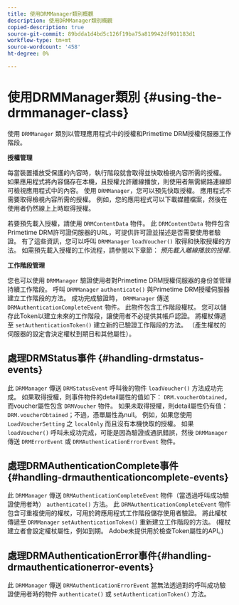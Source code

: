 ```yaml
---
title: 使用DRMManager類別概觀
description: 使用DRMManager類別概觀
copied-description: true
source-git-commit: 89bdda1d4bd5c126f19ba75a819942df901183d1
workflow-type: tm+mt
source-wordcount: '458'
ht-degree: 0%

---
```



# 使用DRMManager類別 {#using-the-drmmanager-class}

使用 `DRMManager` 類別以管理應用程式中的授權和Primetime DRM授權伺服器工作階段。

**授權管理**

每當裝置播放受保護的內容時，執行階段就會取得並快取檢視內容所需的授權。 如果應用程式將內容儲存在本機，且授權允許離線播放，則使用者無需網路連線即可檢視應用程式中的內容。 使用 `DRMManager`，您可以預先快取授權。 應用程式不需要取得檢視內容所需的授權。 例如，您的應用程式可以下載媒體檔案，然後在使用者仍然線上上時取得授權。

若要預先載入授權，請使用 `DRMContentData` 物件。 此 `DRMContentData` 物件包含Primetime DRM許可證伺服器的URL，可提供許可證並描述是否需要使用者驗證。 有了這些資訊，您可以呼叫 `DRMManager` `loadVoucher()` 取得和快取授權的方法。 如需預先載入授權的工作流程，請參閱以下章節： *預先載入離線播放的授權*.

**工作階段管理**

您也可以使用 `DRMManager` 驗證使用者對Primetime DRM授權伺服器的身份並管理持續工作階段。 呼叫 `DRMManager` `authenticate()` 與Primetime DRM授權伺服器建立工作階段的方法。 成功完成驗證時， `DRMManager` 傳送 `DRMAuthenticationCompleteEvent` 物件。 此物件包含工作階段權杖。 您可以儲存此Token以建立未來的工作階段，讓使用者不必提供其帳戶認證。 將權杖傳遞至 `setAuthenticationToken()` 建立新的已驗證工作階段的方法。 （產生權杖的伺服器的設定會決定權杖到期日和其他屬性）。

## 處理DRMStatus事件 {#handling-drmstatus-events}

此 `DRMManager` 傳送 `DRMStatusEvent` 呼叫後的物件 `loadVoucher()` 方法成功完成。 如果取得授權，則事件物件的detail屬性的值如下： `DRM.voucherObtained`，而voucher屬性包含 `DRMVoucher` 物件。 如果未取得授權，則detail屬性仍有值： `DRM.voucherObtained`；不過，憑單屬性為null。 例如，如果您使用 `LoadVoucherSetting` 之 `localOnly` 而且沒有本機快取的授權。 如果 `loadVoucher()` 呼叫未成功完成，可能是因為驗證或通訊錯誤，然後 `DRMManager` 傳送 `DRMErrorEvent` 或 `DRMAuthenticationErrorEvent` 物件。

## 處理DRMAuthenticationComplete事件{#handling-drmauthenticationcomplete-events}

此 `DRMManager` 傳送 `DRMAuthenticationCompleteEvent` 物件（當透過呼叫成功驗證使用者時） `authenticate()` 方法。 此 `DRMAuthenticationCompleteEvent` 物件包含可重複使用的權杖，可用於跨應用程式工作階段儲存使用者驗證。 將此權杖傳遞至 `DRMManager` `setAuthenticationToken()` 重新建立工作階段的方法。 (權杖建立者會設定權杖屬性，例如到期。 Adobe未提供用於檢查Token屬性的API。)

## 處理DRMAuthenticationError事件{#handling-drmauthenticationerror-events}

此 `DRMManager` 傳送 `DRMAuthenticationErrorEvent` 當無法透過對的呼叫成功驗證使用者時的物件 `authenticate()` 或 `setAuthenticationToken()` 方法。